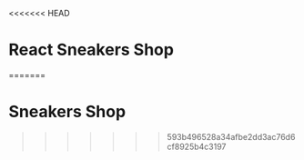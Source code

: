 <<<<<<< HEAD
# React Sneakers Shop
=======
# Sneakers Shop
>>>>>>> 593b496528a34afbe2dd3ac76d6cf8925b4c3197
